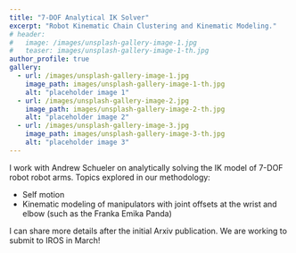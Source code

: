 ```yaml
---
title: "7-DOF Analytical IK Solver"
excerpt: "Robot Kinematic Chain Clustering and Kinematic Modeling."
# header:
#   image: /images/unsplash-gallery-image-1.jpg
#   teaser: images/unsplash-gallery-image-1-th.jpg
author_profile: true
gallery:
  - url: /images/unsplash-gallery-image-1.jpg
    image_path: images/unsplash-gallery-image-1-th.jpg
    alt: "placeholder image 1"
  - url: /images/unsplash-gallery-image-2.jpg
    image_path: images/unsplash-gallery-image-2-th.jpg
    alt: "placeholder image 2"
  - url: /images/unsplash-gallery-image-3.jpg
    image_path: images/unsplash-gallery-image-3-th.jpg
    alt: "placeholder image 3"
---
```


I work with Andrew Schueler on analytically solving the IK model of 7-DOF robot robot arms. Topics explored in our methodology:
- Self motion
- Kinematic modeling of manipulators with joint offsets at the wrist and elbow (such as the Franka Emika Panda)

I can share more details after the initial Arxiv publication.
 We are working to submit to IROS in March!
